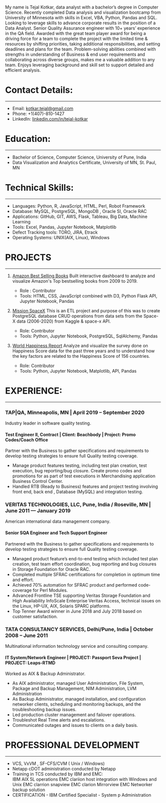 
My name is Tejal Kotkar, data analyst with a bachelor’s degree in Computer Science. Recently completed Data analysis and visualization bootcamp from University of Minnesota with skills in Excel, VBA, Python, Pandas and SQL. Looking to leverage skills to advance corporate results in the position of a Data Analyst. Senior Quality Assurance engineer with 10+ years’ experience in the QA field. Awarded with the great team player award for being a driving force for a team to complete the project with the limited time & resources by shifting priorities, taking additional responsibilities, and setting deadlines and plans for the team. Problem-solving abilities combined with strengths in understanding of Business & end user requirements and collaborating across diverse groups, makes me a valuable addition to any team. Enjoys leveraging background and skill set to support detailed and efficient analysis.


# Contact Details:
---
- Email: kotkar.tejal@gmail.com
- Phone: +1(407)-810-1427
- LinkedIn: [linkedin.com/in/tejal-kotkar](linkedin.com/in/tejal-kotkar)

# Education:
---
- Bachelor of Science, Computer Science, University of Pune, India
- Data Visualization and Analytics Certificate, University of MN, St. Paul, MN

# Technical Skills:
---
- Languages: Python, R, JavaScript, HTML, Perl, Robot Framework
- Database:  MySQL,  PostgreSQL, MongoDB , Oracle SI, Oracle RAC
- Applications: GitHub, GIT, AWS, Flask, Tableau, Big Data, Machine Learning
- Tools: Excel, Pandas, Jupyter Notebook, Matplotlib
- Defect Tracking tools: TORO, JIRA, Etrack	
- Operating Systems: UNIX(AIX, Linux), Windows

# PROJECTS
---
1. [Amazon Best Selling Books](https://github.com/Savita0807/Amazon-bestselling-books)
    Built interactive dashboard to analyze and visualize Amazon's Top bestselling books from 2009 to 2019. 
    - Role : Contributor
    - Tools: HTML, CSS, JavaScript combined with D3, Python Flask API, Jupyter Notebook, Pandas

2. [Mission SpaceX](https://github.com/tejalkotkar/Mission_SpaceX)
    This is an ETL project and purpose of this was to create PostgreSQL database CRUD operations from data sets from the Space-X data (2006-2020) from Kaggle & space-x API.
    - Role: Contributor
    - Tools: Python, Jupyter Notebook, PostgreSQL, SqlAlchemy, Pandas

3. [World Happiness Report](https://github.com/tejalkotkar/World-Happiness-Report)
    Analyze and visualize the survey done on Happiness Score data for the past three years and to understand how the key factors are related to the Happiness Score of 156 countries.
    - Role: Contributor
    - Tools: Python, Jupyter Notebook, Matplotlib, API, Pandas

# EXPERIENCE:
---
### TAP|QA, Minneapolis, MN	| April 2019 – September 2020
Industry leader in software quality testing.
	     
#### Test Engineer II, Contract | Client: Beachbody | Project: Promo Codes/Coach Office
Partner with the Business to gather specifications and requirements to develop testing strategies to ensure full Quality testing coverage. 
-  Manage product features testing, including test plan creation, test execution, bug reporting/bug closure. Create promo codes and promotions for as part of test executions in         Merchandising application Business Control Center.
- Handled RTB (Ready to Business) features and project testing involving front end, back end , Database (MySQL) and integration testing.

### VERITAS TECHNOLOGIES, LLC, Pune, India / Roseville, MN | June 2011 — January 2019
American international data management company.

#### Senior SQA Engineer and Tech Support Engineer
Partnered with the Business to gather specifications and requirements to develop testing strategies to ensure full Quality testing coverage. 
- Managed product feature’s end-to-end testing which included test plan creation, test team effort coordination, bug reporting and bug closures in Storage Foundation for Oracle RAC.
- Completed multiple SFRAC certifications for completion in optimum time and effort. 
- Achieved 70%  automation for SFRAC product and performed code-coverage for Perl Modules.
- Advanced Frontline TSE supporting Veritas Storage Foundation and High Availability InfoScale Enterprise Veritas Access, technical issues on the Linux, HP-UX, AIX, Solaris SPARC platforms. 
- Top Tenner Award winner in June 2018 and July 2018 based on customer satisfaction.

### TATA CONSULTANCY SERVICES, Delhi/Pune, India | October 2008 – June 2011
Multinational information technology service and consulting company.

#### IT System/Network Engineer | PROJECT: Passport Seva Project | PROJECT: Leaps-RTMD
Worked as AIX & Backup Administrator.
- As AIX administrator, managed User Administration, File System, Package and Backup Management, NIM Administration, LVM Administration
- As Backup Administrator, managed installation, and configuration networker clients, scheduling and monitoring backups, and the troubleshooting backup issues.
- Led production cluster management and failover operations.
- Troubleshot Real Time alerts and escalations. 
- Communicated outages and issues to clients on a daily basis.

# PROFESSIONAL DEVELOPMENT
---
- VCS, VxVM , SF-CFS/CVM ( Unix / Windows)
- Netapp cDOT administration conducted by Netapp 
- Training in TCS conducted by IBM and EMC:  
    IBM AIX 5L operations
    EMC clariion host integration with Windows and Unix
    EMC clarrion snapview
    EMC clarion Mirrorview
    EMC Networker backup solution
- CERTIFICATION - IBM Certified Specialist - System p Administration